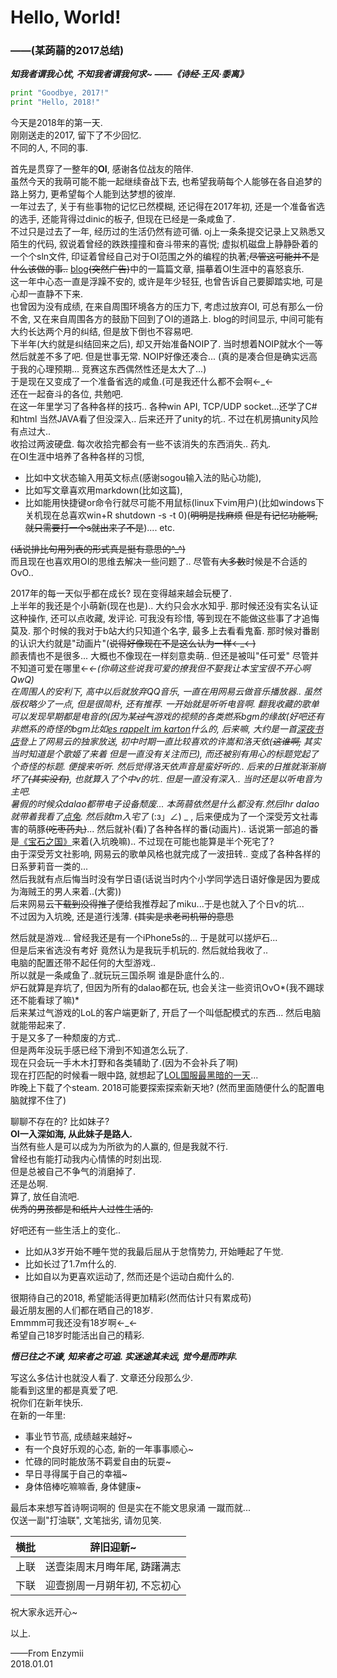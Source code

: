 <h1>Hello, World!</h1>

<h3>——(某蒟蒻的2017总结)</h3>

***知我者谓我心忧, 不知我者谓我何求~   ——《诗经·王风·黍离》***

```python
print "Goodbye, 2017!"
print "Hello, 2018!"
```

今天是2018年的第一天.<br />
刚刚送走的2017, 留下了不少回忆.<br />
不同的人, 不同的事.

首先是贯穿了一整年的**OI**, 感谢各位战友的陪伴.<br />
虽然今天的我萌可能不能一起继续奋战下去, 也希望我萌每个人能够在各自追梦的路上努力, 更希望每个人能到达梦想的彼岸.<br />
一年过去了, 关于有些事物的记忆已然模糊, 还记得在2017年初, 还是一个准备省选的选手, 还能背得过dinic的板子, 但现在已经是一条咸鱼了.<br />
不过只是过去了一年, 经历过的生活仍然有迹可循. oj上一条条提交记录上又熟悉又陌生的代码, 叙说着曾经的跌跌撞撞和奋斗带来的喜悦; 虚拟机磁盘上静静卧着的一个个sln文件, 印证着曾经自己对于OI范围之外的编程的执著;~~尽管这可能并不是什么该做的事..~~ [blog](http://blog.csdn.net/enzymii)~~(突然广告)~~中的一篇篇文章, 描摹着OI生涯中的喜怒哀乐.<br />
这一年中心态一直是浮躁不安的, 或许是年少轻狂, 也曾告诉自己要脚踏实地, 可是心却一直静不下来.<br />
也曾因为没有成绩, 在来自周围环境各方的压力下, 考虑过放弃OI, 可总有那么一份不舍, 又在来自周围各方的鼓励下回到了OI的道路上. blog的时间显示, 中间可能有大约长达两个月的纠结, 但是放下倒也不容易吧.<br />
下半年(大约就是纠结回来之后), 却又开始准备NOIP了. 当时想着NOIP就水个一等然后就差不多了吧. 但是世事无常. NOIP好像还凑合... (真的是凑合但是确实远高于我的心理预期... 竞赛这东西偶然性还是太大了...)<br />
于是现在又变成了一个准备省选的咸鱼.(可是我还什么都不会啊←_←<br />
还在一起奋斗的各位, 共勉吧.<br />
在这一年里学习了各种各样的技巧.. 各种win API, TCP/UDP socket...还学了C#和html 当然JAVA看了但没深入.. 后来还开了unity的坑.. 不过在机房搞unity风险有点过大..<br />
收拾过两波硬盘. 每次收拾完都会有一些不该消失的东西消失.. 药丸.<br />
在OI生涯中培养了各种各样的习惯, <br />

- 比如中文状态输入用英文标点(感谢sogou输入法的贴心功能), 
- 比如写文章喜欢用markdown(比如这篇), 
- 比如能用快捷键or命令行就尽可能不用鼠标(linux下vim用户)(比如windows下关机现在总喜欢win+R shutdown -s -t 0)(~~明明是找麻烦~~ ~~但是有记忆功能啊, 就只需要打一个s就出来了不是~~).... etc.

~~(话说排比句用列表的形式真是挺有意思的^_^)~~<br />
而且现在也喜欢用OI的思维去解决一些问题了.. 尽管有~~大多数~~时候是不合适的OvO..<br />

2017年的每一天似乎都在成长? 现在变得越来越会玩梗了.<br />
上半年的我还是个小萌新(现在也是).. 大约只会水水知乎. 那时候还没有实名认证这种操作, 还可以点收藏, 发评论. 可我没有珍惜, 等到现在不能做这些事了才追悔莫及. 那个时候的我对于b站大约只知道个名字, 最多上去看看鬼畜. 那时候对番剧的认识大约就是"动画片"(~~说得好像现在不是这么认为一样←_←)~~<br />
颜表情也不是很多... 大概也不像现在一样刻意卖萌.. 但还是被叫"任可爱" 尽管并不知道可爱在哪里←_←(你萌这些说我可爱的撩我但不娶我让本宝宝很不开心啊QwQ)<br />
在周围人的安利下, 高中以后就放弃QQ音乐, 一直在用网易云做音乐播放器.. 虽然版权略少了一点, 但是很简朴, 还有推荐. 一开始就是听听电音啊. 翻我收藏的歌单可以发现早期都是电音的(因为某~~过气~~游戏的视频的各类燃系bgm的缘故(好吧还有非燃系的奇怪的bgm比如[es rappelt im karton](http://music.163.com/#/m/song?id=29750825&userid=355630197)什么的, 后来嘛, 大约是一首[深夜书店](http://music.163.com/#/m/song?id=465677131&userid=355630197)登上了网易云的独家放送, 初中时期一直比较喜欢的许嵩和洛天依(~~这谁啊,~~ 其实当时知道是个歌姬了来着 但是一直没有关注而已), 而还被别有用心的标题党起了个奇怪的标题. 便搜来听听. 然后觉得洛天依声音是蛮好听的.. 后来的日推就渐渐崩坏了~~(其实没有)~~, 也就算入了个中v的坑.. 但是一直没有深入.. 当时还是以听电音为主吧.<br />
暑假的时候众dalao都带电子设备颓废... 本蒟蒻依然是什么都没有.然后lhr dalao就带着我看了[点兔](http://bangumi.bilibili.com/anime/191?from=search&seid=15623632567830276322). 然后就tm入宅了_ (:з」∠) _ ,  后来便成为了一个深受芳文社毒害的萌豚~~(吃枣药丸)~~... 然后就补(看)了各种各样的番(动画片).. 话说第一部追的番是[《宝石之国》](http://bangumi.bilibili.com/anime/6434?from=search&seid=6959036037045226378)来着(入坑晚嘛).. 不过现在可能也能算是半个死宅了?<br />
由于深受芳文社影响, 网易云的歌单风格也就完成了一波扭转.. 变成了各种各样的日系萝莉音一类的...<br />
然后我就有点后悔当时没有学日语(话说当时内个小学同学选日语好像是因为要成为海贼王的男人来着..(大雾))<br />
后来网易云~~下载到没得推了~~便给我推荐起了miku...于是也就入了个日v的坑...<br />
不过因为入坑晚, 还是道行浅薄. ~~(其实是求老司机带的意思~~

然后就是游戏... 曾经我还是有一个iPhone5s的... 于是就可以搓炉石...<br />
但是后来省选没有考好 竟然认为是我玩手机玩的. 然后就给我收了..<br />
电脑的配置还带不起任何的大型游戏..<br />
所以就是一条咸鱼了..就玩玩三国杀啊 谁是卧底什么的..<br />
炉石就算是弃坑了, 但因为所有的dalao都在玩, 也会关注一些资讯OvO*(我不踢球还不能看球了嘛)*<br />
后来某过气游戏的LoL的客户端更新了, 开启了一个叫低配模式的东西... 然后电脑就能带起来了.<br />
于是又多了一种颓废的方式..<br />
但是两年没玩手感已经下滑到不知道怎么玩了.<br />
现在只会玩一手木木打野和各类辅助了.(因为不会补兵了啊)<br />
现在打匹配的时候看一眼中路, 就想起了[LOL国服最黑暗的一天](https://m.zol.com.cn/article/4268413.html)...<br />
昨晚上下载了个steam. 2018可能要探索探索新天地? (然而里面随便什么的配置电脑就撑不住了)

聊聊不存在的? 比如妹子?<br />
**OI一入深如海, 从此妹子是路人.**<br />
当然有些人是可以成为为所欲为的人赢的, 但是我就不行.<br />
曾经也有能打动我内心情愫的时刻出现.<br />
但是总被自己不争气的消磨掉了.<br />
还是怂啊.<br />
算了, 放任自流吧.<br />
~~优秀的男孩都是和纸片人过性生活的.~~<br />

好吧还有一些生活上的变化..

- 比如从3岁开始不睡午觉的我最后屈从于怠惰势力, 开始睡起了午觉.<br />
- 比如长过了1.7m什么的.<br />
- 比如自以为更喜欢运动了, 然而还是个运动白痴什么的.

很期待自己的2018, 希望能活得更加精彩(然而估计只有累成苟)<br />
最近朋友圈的人们都在晒自己的18岁.<br />
Emmmm可我还没有18岁啊←_←<br />
希望自己18岁时能活出自己的精彩.

***悟已往之不谏, 知来者之可追. 实迷途其未远, 觉今是而昨非.***

写这么多估计也就没人看了. 文章还分段那么少.<br />
能看到这里的都是真爱了吧.<br />
祝你们在新年快乐.<br />
在新的一年里:<br />

- 事业节节高, 成绩越来越好~
- 有一个良好乐观的心态, 新的一年事事顺心~
- 忙碌的同时能放荡不羁爱自由的玩耍~
- 早日寻得属于自己的幸福~
- 身体倍棒吃嘛嘛香, 身体健康~


最后本来想写首诗啊词啊的 但是实在不能文思泉涌 一蹴而就...<br />
仅送一副"打油联", 文笔拙劣, 请勿见笑.

| 横批   | 辞旧迎新~           |
| ---- | --------------- |
| 上联   | 送壹柒周末月晦年尾, 踌躇满志 |
| 下联   | 迎壹捌周一月朔年初, 不忘初心 |

祝大家永远开心~

以上.

——From Enzymii<br />
2018.01.01
